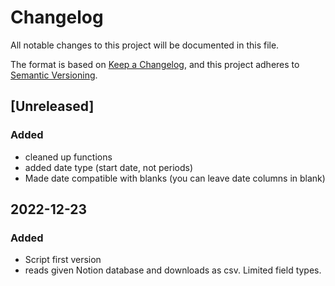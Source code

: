 # Changelog

All notable changes to this project will be documented in this file.

The format is based on [Keep a Changelog](https://keepachangelog.com/en/1.0.0/),
and this project adheres to [Semantic Versioning](https://semver.org/spec/v2.0.0.html).
## [Unreleased]

### Added
- cleaned up functions
- added date type (start date, not periods)
- Made date compatible with blanks (you can leave date columns in blank)

## 2022-12-23

### Added 

- Script first version
- reads given Notion database and downloads as csv. Limited field types.

